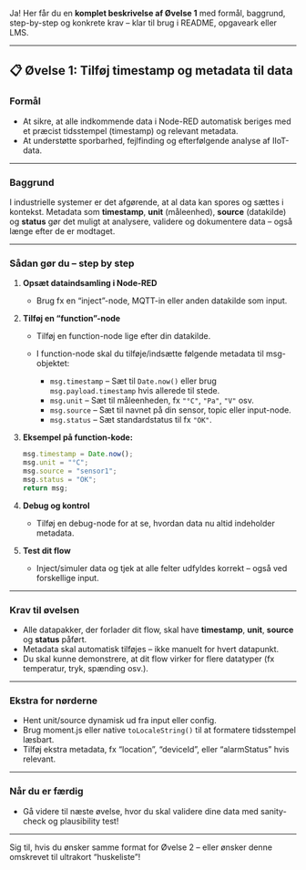 Ja! Her får du en **komplet beskrivelse af Øvelse 1** med formål, baggrund, step-by-step og konkrete krav – klar til brug i README, opgaveark eller LMS.

---

## 📋 Øvelse 1: Tilføj timestamp og metadata til data

### **Formål**

* At sikre, at alle indkommende data i Node-RED automatisk beriges med et præcist tidsstempel (timestamp) og relevant metadata.
* At understøtte sporbarhed, fejlfinding og efterfølgende analyse af IIoT-data.

---

### **Baggrund**

I industrielle systemer er det afgørende, at al data kan spores og sættes i kontekst. Metadata som **timestamp**, **unit** (måleenhed), **source** (datakilde) og **status** gør det muligt at analysere, validere og dokumentere data – også længe efter de er modtaget.

---

### **Sådan gør du – step by step**

1. **Opsæt dataindsamling i Node-RED**

   * Brug fx en “inject”-node, MQTT-in eller anden datakilde som input.

2. **Tilføj en “function”-node**

   * Tilføj en function-node lige efter din datakilde.
   * I function-node skal du tilføje/indsætte følgende metadata til msg-objektet:

     * `msg.timestamp` – Sæt til `Date.now()` eller brug `msg.payload.timestamp` hvis allerede til stede.
     * `msg.unit` – Sæt til måleenheden, fx `"°C"`, `"Pa"`, `"V"` osv.
     * `msg.source` – Sæt til navnet på din sensor, topic eller input-node.
     * `msg.status` – Sæt standardstatus til fx `"OK"`.

3. **Eksempel på function-kode:**

   ```javascript
   msg.timestamp = Date.now();
   msg.unit = "°C";
   msg.source = "sensor1";
   msg.status = "OK";
   return msg;
   ```

4. **Debug og kontrol**

   * Tilføj en debug-node for at se, hvordan data nu altid indeholder metadata.

5. **Test dit flow**

   * Inject/simuler data og tjek at alle felter udfyldes korrekt – også ved forskellige input.

---

### **Krav til øvelsen**

* Alle datapakker, der forlader dit flow, skal have **timestamp**, **unit**, **source** og **status** påført.
* Metadata skal automatisk tilføjes – ikke manuelt for hvert datapunkt.
* Du skal kunne demonstrere, at dit flow virker for flere datatyper (fx temperatur, tryk, spænding osv.).

---

### **Ekstra for nørderne**

* Hent unit/source dynamisk ud fra input eller config.
* Brug moment.js eller native `toLocaleString()` til at formatere tidsstempel læsbart.
* Tilføj ekstra metadata, fx “location”, “deviceId”, eller “alarmStatus” hvis relevant.

---

### **Når du er færdig**

* Gå videre til næste øvelse, hvor du skal validere dine data med sanity-check og plausibility test!

---

Sig til, hvis du ønsker samme format for Øvelse 2 – eller ønsker denne omskrevet til ultrakort “huskeliste”!
